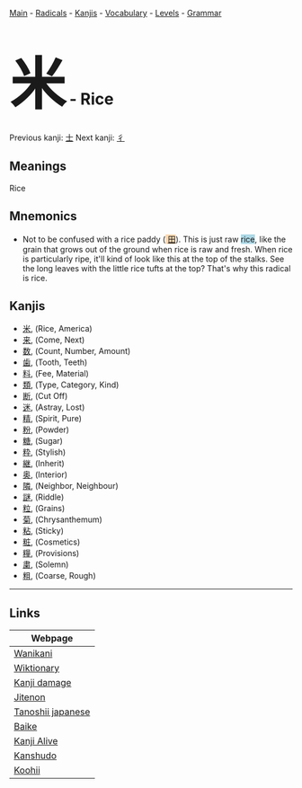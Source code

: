 <style> bigfont {font-size: 100px}</style>
[Main](../README.md) -
[Radicals](../radicals.md) -
[Kanjis](../kanjis.md) -
[Vocabulary](../vocabulary.md) -
[Levels](../levels.md) -
[Grammar](../grammar.md)
# <bigfont> 米</bigfont> - Rice 

Previous kanji: [士](士.md) Next kanji: [彳](彳.md) 

## Meanings
 Rice
## Mnemonics
 * Not to be confused with a rice paddy (<span style="background-color:#fed8b1"> [田](https://jisho.org/search/田)</span>). This is just raw <span style="background-color:#ADD8E6"> rice</span>, like the grain that grows out of the ground when rice is raw and fresh. When rice is particularly ripe, it'll kind of look like this at the top of the stalks. See the long leaves with the little rice tufts at the top? That's why this radical is rice.


## Kanjis
 * [米](../kanjis/米.md), (Rice, America)
* [来](../kanjis/来.md), (Come, Next)
* [数](../kanjis/数.md), (Count, Number, Amount)
* [歯](../kanjis/歯.md), (Tooth, Teeth)
* [料](../kanjis/料.md), (Fee, Material)
* [類](../kanjis/類.md), (Type, Category, Kind)
* [断](../kanjis/断.md), (Cut Off)
* [迷](../kanjis/迷.md), (Astray, Lost)
* [精](../kanjis/精.md), (Spirit, Pure)
* [粉](../kanjis/粉.md), (Powder)
* [糖](../kanjis/糖.md), (Sugar)
* [粋](../kanjis/粋.md), (Stylish)
* [継](../kanjis/継.md), (Inherit)
* [奥](../kanjis/奥.md), (Interior)
* [隣](../kanjis/隣.md), (Neighbor, Neighbour)
* [謎](../kanjis/謎.md), (Riddle)
* [粒](../kanjis/粒.md), (Grains)
* [菊](../kanjis/菊.md), (Chrysanthemum)
* [粘](../kanjis/粘.md), (Sticky)
* [粧](../kanjis/粧.md), (Cosmetics)
* [糧](../kanjis/糧.md), (Provisions)
* [粛](../kanjis/粛.md), (Solemn)
* [粗](../kanjis/粗.md), (Coarse, Rough)



---

## Links 

| Webpage |
| --- |
| [Wanikani          ](https://www.wanikani.com/kanji/米) |
| [Wiktionary        ](https://en.wiktionary.org/wiki/米) |
| [Kanji damage      ](http://www.kanjidamage.com/kanji/search?utf8=✓&q=米) |
| [Jitenon           ](https://jitenon.com/kanji/米) |
| [Tanoshii japanese ](https://www.tanoshiijapanese.com/dictionary/kanji.cfm?k=米) |
| [Baike             ](https://baike.baidu.com/item/米) |
| [Kanji Alive       ](https://app.kanjialive.com/米) |
| [Kanshudo          ](https://www.kanshudo.com/searchmn?q=米) |
| [Koohii            ](https://kanji.koohii.com/study/kanji/米) |
